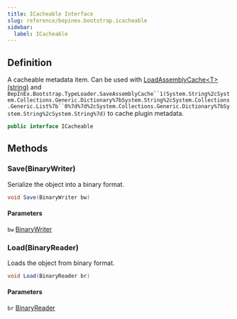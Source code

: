 ```yaml
---
title: ICacheable Interface
slug: reference/bepinex.bootstrap.icacheable
sidebar:
  label: ICacheable
---
```

## Definition

A cacheable metadata item. Can be used with [LoadAssemblyCache\<T\>(string)](../bepinex.bootstrap.typeloader.loadassemblycache/#/) and `BepInEx.Bootstrap.TypeLoader.SaveAssemblyCache``1(System.String%2cSystem.Collections.Generic.Dictionary%7bSystem.String%2cSystem.Collections.Generic.List%7b``0%7d%7d%2cSystem.Collections.Generic.Dictionary%7bSystem.String%2cSystem.String%7d)` to cache plugin metadata.

```csharp title="C#"
public interface ICacheable
```


## Methods

### Save(BinaryWriter)

Serialize the object into a binary format.

```csharp title="C#"
void Save(BinaryWriter bw)
```

#### Parameters

`bw` [BinaryWriter](https://learn.microsoft.com/dotnet/api/system.io.binarywriter/)  


### Load(BinaryReader)

Loads the object from binary format.

```csharp title="C#"
void Load(BinaryReader br)
```

#### Parameters

`br` [BinaryReader](https://learn.microsoft.com/dotnet/api/system.io.binaryreader/)